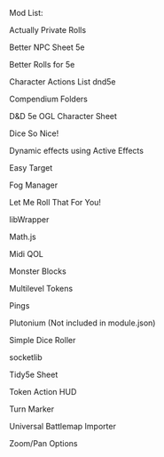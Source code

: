 Mod List:

Actually Private Rolls

Better NPC Sheet 5e

Better Rolls for 5e

Character Actions List dnd5e

Compendium Folders

D&D 5e OGL Character Sheet

Dice So Nice!

Dynamic effects using Active Effects

Easy Target

Fog Manager

Let Me Roll That For You!

libWrapper

Math.js

Midi QOL

Monster Blocks

Multilevel Tokens

Pings

Plutonium (Not included in module.json)

Simple Dice Roller

socketlib

Tidy5e Sheet

Token Action HUD

Turn Marker

Universal Battlemap Importer

Zoom/Pan Options
